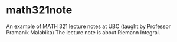 # math321note
An example of MATH 321 lecture notes at UBC (taught by Professor Pramanik Malabika)
The lecture note is about Riemann Integral.
